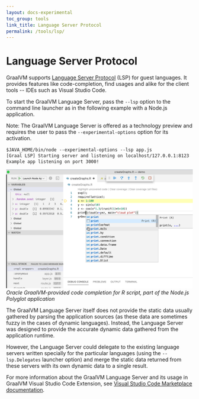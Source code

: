 ```yaml
---
layout: docs-experimental
toc_group: tools
link_title: Language Server Protocol
permalink: /tools/lsp/
---
```


# Language Server Protocol

GraalVM supports [Language Server Protocol](https://microsoft.github.io/language-server-protocol/) (LSP) for guest languages.
It provides features like code-completion, find usages and alike for the client tools -- IDEs such as Visual Studio Code.

To start the GraalVM Language Server, pass the `--lsp` option to the command line launcher as in the following example with a Node.js application.

Note: The GraalVM Language Server is offered as a technology preview and requires the user to pass the `--experimental-options` option for its activation.

```shell
$JAVA_HOME/bin/node --experimental-options --lsp app.js
[Graal LSP] Starting server and listening on localhost/127.0.0.1:8123
Example app listening on port 3000!
```
![Code Completion](img/vscode_cc_1.png)
_Oracle GraalVM-provided code completion for R script, part of the Node.js Polyglot application_

The GraalVM Language Server itself does not provide the static data usually gathered by parsing the application sources (as these data are sometimes fuzzy in the cases of dynamic languages).
Instead, the Language Server was designed to provide the accurate dynamic data gathered from the application runtime.

However, the Language Server could delegate to the existing language servers written specially for the particular languages (using the `--lsp.Delegates` launcher option) and merge the static data returned from these servers with its own dynamic data to a single result.

For more information about the GraalVM Language Server and its usage in GraalVM Visual Studio Code Extension, see [Visual Studio Code Marketplace documentation](https://marketplace.visualstudio.com/items?itemName=oracle-labs-graalvm.graalvm).
